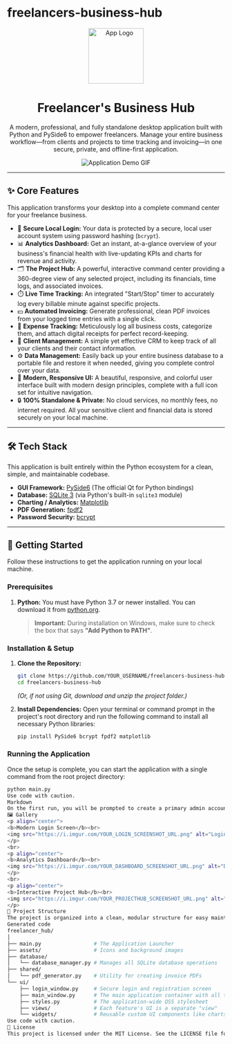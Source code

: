 #  freelancers-business-hub

<p align="center">
  <img src="https://i.imgur.com/YOUR_APP_ICON_URL.png" alt="App Logo" width="128"/>
</p>

<h1 align="center">Freelancer's Business Hub</h1>

<p align="center">
  A modern, professional, and fully standalone desktop application built with Python and PySide6 to empower freelancers. Manage your entire business workflow—from clients and projects to time tracking and invoicing—in one secure, private, and offline-first application.
</p>

<p align="center">
  <img src="https://i.imgur.com/YOUR_GIF_DEMO_URL.gif" alt="Application Demo GIF"/>
</p>

---

## ✨ Core Features

This application transforms your desktop into a complete command center for your freelance business.

*   🔐 **Secure Local Login:** Your data is protected by a secure, local user account system using password hashing (`bcrypt`).
*   📊 **Analytics Dashboard:** Get an instant, at-a-glance overview of your business's financial health with live-updating KPIs and charts for revenue and activity.
*   🗂️ **The Project Hub:** A powerful, interactive command center providing a 360-degree view of any selected project, including its financials, time logs, and associated invoices.
*   ⏱️ **Live Time Tracking:** An integrated "Start/Stop" timer to accurately log every billable minute against specific projects.
*   💵 **Automated Invoicing:** Generate professional, clean PDF invoices from your logged time entries with a single click.
*   🧾 **Expense Tracking:** Meticulously log all business costs, categorize them, and attach digital receipts for perfect record-keeping.
*   👥 **Client Management:** A simple yet effective CRM to keep track of all your clients and their contact information.
*   ⚙️ **Data Management:** Easily back up your entire business database to a portable file and restore it when needed, giving you complete control over your data.
*   🎨 **Modern, Responsive UI:** A beautiful, responsive, and colorful user interface built with modern design principles, complete with a full icon set for intuitive navigation.
*   🔒 **100% Standalone & Private:** No cloud services, no monthly fees, no internet required. All your sensitive client and financial data is stored securely on your local machine.

---

## 🛠️ Tech Stack

This application is built entirely within the Python ecosystem for a clean, simple, and maintainable codebase.

*   **GUI Framework:** [PySide6](https://www.qt.io/qt-for-python) (The official Qt for Python bindings)
*   **Database:** [SQLite 3](https://www.sqlite.org/index.html) (via Python's built-in `sqlite3` module)
*   **Charting / Analytics:** [Matplotlib](https://matplotlib.org/)
*   **PDF Generation:** [fpdf2](https://github.com/PyFPDF/fpdf2)
*   **Password Security:** [bcrypt](https://pypi.org/project/bcrypt/)

---

## 🚀 Getting Started

Follow these instructions to get the application running on your local machine.

### Prerequisites

1.  **Python:** You must have Python 3.7 or newer installed. You can download it from [python.org](https://www.python.org/).
    > **Important:** During installation on Windows, make sure to check the box that says **"Add Python to PATH"**.

### Installation & Setup

1.  **Clone the Repository:**
    ```bash
    git clone https://github.com/YOUR_USERNAME/freelancers-business-hub.git
    cd freelancers-business-hub
    ```
    *(Or, if not using Git, download and unzip the project folder.)*

2.  **Install Dependencies:**
    Open your terminal or command prompt in the project's root directory and run the following command to install all necessary Python libraries:
    ```bash
    pip install PySide6 bcrypt fpdf2 matplotlib
    ```

### Running the Application

Once the setup is complete, you can start the application with a single command from the root project directory:

```bash
python main.py
Use code with caution.
Markdown
On the first run, you will be prompted to create a primary admin account. After that, the beautiful login screen will appear every time you launch the app.
🖼️ Gallery
<p align="center">
<b>Modern Login Screen</b><br>
<img src="https://i.imgur.com/YOUR_LOGIN_SCREENSHOT_URL.png" alt="Login Screen" width="700"/>
</p>
<br>
<p align="center">
<b>Analytics Dashboard</b><br>
<img src="https://i.imgur.com/YOUR_DASHBOARD_SCREENSHOT_URL.png" alt="Dashboard" width="700"/>
</p>
<br>
<p align="center">
<b>Interactive Project Hub</b><br>
<img src="https://i.imgur.com/YOUR_PROJECTHUB_SCREENSHOT_URL.png" alt="Project Hub" width="700"/>
</p>
📁 Project Structure
The project is organized into a clean, modular structure for easy maintenance and scalability.
Generated code
freelancer_hub/
│
├── main.py                 # The Application Launcher
├── assets/                 # Icons and background images
├── database/
│   └── database_manager.py # Manages all SQLite database operations
├── shared/
│   └── pdf_generator.py    # Utility for creating invoice PDFs
└── ui/
    ├── login_window.py     # Secure login and registration screen
    ├── main_window.py      # The main application container with all tabs
    ├── styles.py           # The application-wide QSS stylesheet
    ├── views/              # Each feature's UI is a separate "view"
    └── widgets/            # Reusable custom UI components like charts
Use code with caution.
📄 License
This project is licensed under the MIT License. See the LICENSE file for details.

